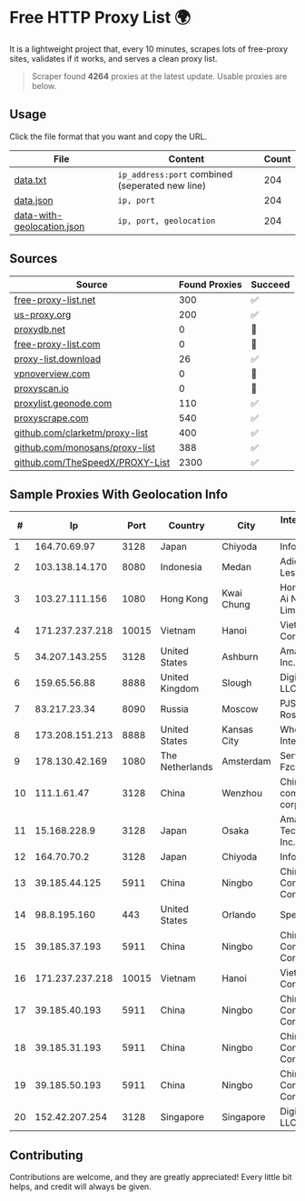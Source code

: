 
# Free HTTP Proxy List 🌍

It is a lightweight project that, every 10 minutes, scrapes lots of free-proxy sites, validates if it works, and serves a clean proxy list.


> Scraper found **4264** proxies at the latest update. Usable proxies are below.

## Usage

Click the file format that you want and copy the URL.


|File|Content|Count|
|----|-------|-----|
|[data.txt](https://raw.githubusercontent.com/themiralay/Proxy-List-World/master/data.txt)|`ip_address:port` combined (seperated new line)|204|
|[data.json](https://raw.githubusercontent.com/themiralay/Proxy-List-World/master/data.json)|`ip, port`|204|
|[data-with-geolocation.json](https://raw.githubusercontent.com/themiralay/Proxy-List-World/master/data-with-geolocation.json)|`ip, port, geolocation`|204|

## Sources

|Source|Found Proxies|Succeed|
|------|-------------|-------|
|[free-proxy-list.net](https://free-proxy-list.net)|300|✅|
|[us-proxy.org](https://www.us-proxy.org)|200|✅|
|[proxydb.net](http://proxydb.net)|0|🚫|
|[free-proxy-list.com](https://free-proxy-list.com/?page=&port=&type%5B%5D=http&type%5B%5D=https&up_time=0&search=Search)|0|🚫|
|[proxy-list.download](https://www.proxy-list.download/HTTP)|26|✅|
|[vpnoverview.com](https://vpnoverview.com/privacy/anonymous-browsing/free-proxy-servers)|0|🚫|
|[proxyscan.io](https://www.proxyscan.io)|0|🚫|
|[proxylist.geonode.com](https://proxylist.geonode.com/api/proxy-list?limit=300&page=1&sort_by=lastChecked&sort_type=desc&protocols=http,https)|110|✅|
|[proxyscrape.com](https://api.proxyscrape.com/v2/?request=displayproxies&protocol=http&timeout=10000&country=all&ssl=all&anonymity=all)|540|✅|
|[github.com/clarketm/proxy-list](https://raw.githubusercontent.com/clarketm/proxy-list/master/proxy-list-raw.txt)|400|✅|
|[github.com/monosans/proxy-list](https://raw.githubusercontent.com/monosans/proxy-list/main/proxies/http.txt)|388|✅|
|[github.com/TheSpeedX/PROXY-List](https://raw.githubusercontent.com/TheSpeedX/PROXY-List/master/http.txt)|2300|✅|


## Sample Proxies With Geolocation Info

|#|Ip|Port|Country|City|Internet Service Provider|
|-|--|----|-------|----|-------------------------|
|1|164.70.69.97|3128|Japan|Chiyoda|InfoSphere|
|2|103.138.14.170|8080|Indonesia|Medan|Adidaya Infocom Lestari|
|3|103.27.111.156|1080|Hong Kong|Kwai Chung|Hong Kong San Ai Net Int'l Limited|
|4|171.237.237.218|10015|Vietnam|Hanoi|Viettel Corporation|
|5|34.207.143.255|3128|United States|Ashburn|Amazon.com, Inc.|
|6|159.65.56.88|8888|United Kingdom|Slough|DigitalOcean, LLC|
|7|83.217.23.34|8090|Russia|Moscow|PJSC Rostelecom|
|8|173.208.151.213|8888|United States|Kansas City|WholeSale Internet, Inc.|
|9|178.130.42.169|1080|The Netherlands|Amsterdam|Servers Tech Fzco|
|10|111.1.61.47|3128|China|Wenzhou|China Mobile communications corporation|
|11|15.168.228.9|3128|Japan|Osaka|Amazon Technologies Inc.|
|12|164.70.70.2|3128|Japan|Chiyoda|InfoSphere|
|13|39.185.44.125|5911|China|Ningbo|China Mobile Communications Corporation|
|14|98.8.195.160|443|United States|Orlando|Spectrum|
|15|39.185.37.193|5911|China|Ningbo|China Mobile Communications Corporation|
|16|171.237.237.218|10015|Vietnam|Hanoi|Viettel Corporation|
|17|39.185.40.193|5911|China|Ningbo|China Mobile Communications Corporation|
|18|39.185.31.193|5911|China|Ningbo|China Mobile Communications Corporation|
|19|39.185.50.193|5911|China|Ningbo|China Mobile Communications Corporation|
|20|152.42.207.254|3128|Singapore|Singapore|DigitalOcean, LLC|



## Contributing

Contributions are welcome, and they are greatly appreciated! Every
little bit helps, and credit will always be given.

